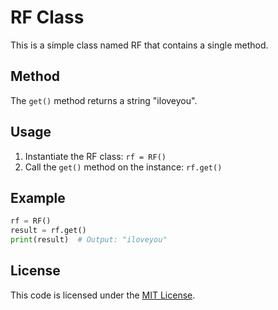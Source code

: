 # RF Class

This is a simple class named RF that contains a single method.

## Method
The `get()` method returns a string "iloveyou".

## Usage
1. Instantiate the RF class: `rf = RF()`
2. Call the `get()` method on the instance: `rf.get()`

## Example
```python
rf = RF()
result = rf.get()
print(result)  # Output: "iloveyou"
```

## License
This code is licensed under the [MIT License](https://opensource.org/licenses/MIT).
